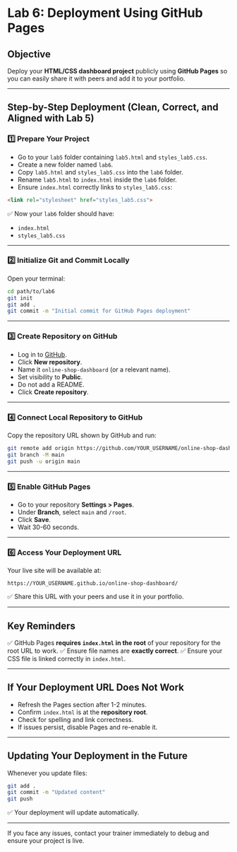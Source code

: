 # Lab 6: Deployment Using GitHub Pages

## Objective
Deploy your **HTML/CSS dashboard project** publicly using **GitHub Pages** so you can easily share it with peers and add it to your portfolio.

---

## Step-by-Step Deployment (Clean, Correct, and Aligned with Lab 5)

### 1️⃣ Prepare Your Project
- Go to your `lab5` folder containing `lab5.html` and `styles_lab5.css`.
- Create a new folder named `lab6`.
- Copy `lab5.html` and `styles_lab5.css` into the `lab6` folder.
- Rename `lab5.html` to `index.html` inside the `lab6` folder.
- Ensure `index.html` correctly links to `styles_lab5.css`:
```html
<link rel="stylesheet" href="styles_lab5.css">
```
✅ Now your `lab6` folder should have:
- `index.html`
- `styles_lab5.css`

---

### 2️⃣ Initialize Git and Commit Locally
Open your terminal:
```bash
cd path/to/lab6
git init
git add .
git commit -m "Initial commit for GitHub Pages deployment"
```

---

### 3️⃣ Create Repository on GitHub
- Log in to [GitHub](https://github.com).
- Click **New repository**.
- Name it `online-shop-dashboard` (or a relevant name).
- Set visibility to **Public**.
- Do not add a README.
- Click **Create repository**.

---

### 4️⃣ Connect Local Repository to GitHub
Copy the repository URL shown by GitHub and run:
```bash
git remote add origin https://github.com/YOUR_USERNAME/online-shop-dashboard.git
git branch -M main
git push -u origin main
```

---

### 5️⃣ Enable GitHub Pages
- Go to your repository **Settings > Pages**.
- Under **Branch**, select `main` and `/root`.
- Click **Save**.
- Wait 30-60 seconds.

---

### 6️⃣ Access Your Deployment URL
Your live site will be available at:
```
https://YOUR_USERNAME.github.io/online-shop-dashboard/
```
✅ Share this URL with your peers and use it in your portfolio.

---

## Key Reminders
✅ GitHub Pages **requires `index.html` in the root** of your repository for the root URL to work.
✅ Ensure file names are **exactly correct**.
✅ Ensure your CSS file is linked correctly in `index.html`.

---

## If Your Deployment URL Does Not Work
- Refresh the Pages section after 1-2 minutes.
- Confirm `index.html` is at the **repository root**.
- Check for spelling and link correctness.
- If issues persist, disable Pages and re-enable it.

---

## Updating Your Deployment in the Future
Whenever you update files:
```bash
git add .
git commit -m "Updated content"
git push
```
✅ Your deployment will update automatically.

---

If you face any issues, contact your trainer immediately to debug and ensure your project is live.